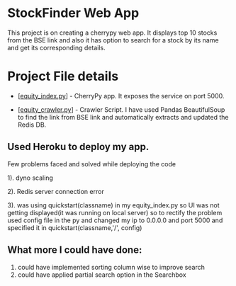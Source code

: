 # StockFinder Web App
This project is on creating a cherrypy web app. It displays top 10 stocks from the BSE link 
and also it has option to search for a stock by its name and get its corresponding details.

# Project File details

- [[equity_index.py](equity_index.py)] - CherryPy app. It exposes the service on port 5000.

- [[equity_crawler.py](equity_crawler.py)] - Crawler Script. I have used Pandas BeautifulSoup to find the link from BSE link and automatically extracts and updated the Redis DB.

## Used Heroku to deploy my app. 

Few problems faced and solved while deploying the code

  1). dyno scaling
  
  2). Redis server connection error
  
  3). was using quickstart(classname) in my equity_index.py so UI was not getting displayed(it was running on local server) so to rectify the problem used config file in the py and changed my ip to 0.0.0.0 and port 5000 and specified it in quickstart(classname,'/', config)

## What more I could have done:
  1) could have implemented sorting column wise to improve search
  2) could have applied partial search option in the Searchbox

